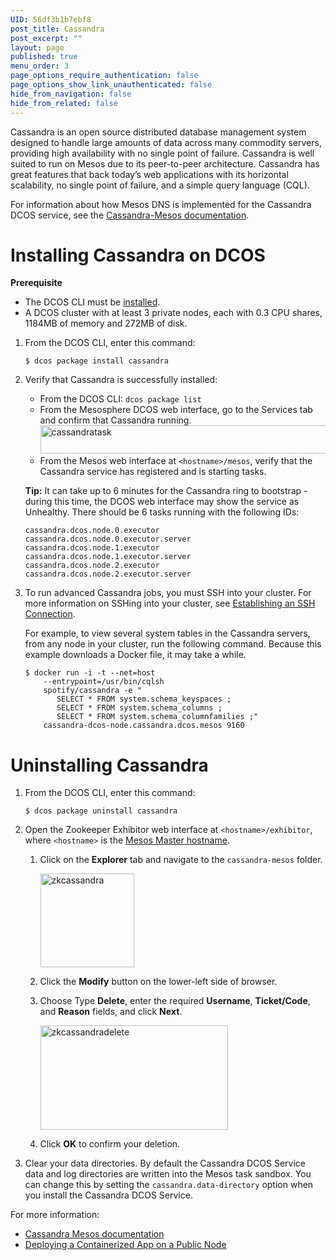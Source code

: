 ```yaml
---
UID: 56df3b1b7ebf8
post_title: Cassandra
post_excerpt: ""
layout: page
published: true
menu_order: 3
page_options_require_authentication: false
page_options_show_link_unauthenticated: false
hide_from_navigation: false
hide_from_related: false
---
```

Cassandra is an open source distributed database management system designed to handle large amounts of data across many commodity servers, providing high availability with no single point of failure. Cassandra is well suited to run on Mesos due to its peer-to-peer architecture. Cassandra has great features that back today’s web applications with its horizontal scalability, no single point of failure, and a simple query language (CQL).

For information about how Mesos DNS is implemented for the Cassandra DCOS service, see the <a href="http://mesosphere.github.io/cassandra-mesos/docs/mesos-dns.html" target="_blank">Cassandra-Mesos documentation</a>.

# <a name="cassandrainstall"></a>Installing Cassandra on DCOS

**Prerequisite**

*   The DCOS CLI must be [installed][1].
*   A DCOS cluster with at least 3 private nodes, each with 0.3 CPU shares, 1184MB of memory and 272MB of disk.

1.  From the DCOS CLI, enter this command:
    
        $ dcos package install cassandra
        

2.  Verify that Cassandra is successfully installed:
    
    *   From the DCOS CLI: `dcos package list`
    *   From the Mesosphere DCOS web interface, go to the Services tab and confirm that Cassandra running. <a href="https://docs.mesosphere.com/wp-content/uploads/2015/12/cassandratask.png" rel="attachment wp-att-1326"><img src="https://docs.mesosphere.com/wp-content/uploads/2015/12/cassandratask.png" alt="cassandratask" width="713" height="45" class="alignnone size-full wp-image-1326" /></a> 
    *   From the Mesos web interface at `<hostname>/mesos`, verify that the Cassandra service has registered and is starting tasks. 
    
    **Tip:** It can take up to 6 minutes for the Cassandra ring to bootstrap - during this time, the DCOS web interface may show the service as Unhealthy. There should be 6 tasks running with the following IDs:
    
        cassandra.dcos.node.0.executor
        cassandra.dcos.node.0.executor.server
        cassandra.dcos.node.1.executor
        cassandra.dcos.node.1.executor.server
        cassandra.dcos.node.2.executor
        cassandra.dcos.node.2.executor.server
        

3.  To run advanced Cassandra jobs, you must SSH into your cluster. For more information on SSHing into your cluster, see [Establishing an SSH Connection][2].
    
    For example, to view several system tables in the Cassandra servers, from any node in your cluster, run the following command. Because this example downloads a Docker file, it may take a while.
    
        $ docker run -i -t --net=host 
            --entrypoint=/usr/bin/cqlsh 
            spotify/cassandra -e "
               SELECT * FROM system.schema_keyspaces ;
               SELECT * FROM system.schema_columns ;
               SELECT * FROM system.schema_columnfamilies ;" 
            cassandra-dcos-node.cassandra.dcos.mesos 9160
        

# <a name="uninstall"></a>Uninstalling Cassandra

1.  From the DCOS CLI, enter this command:
    
        $ dcos package uninstall cassandra
        

2.  Open the Zookeeper Exhibitor web interface at `<hostname>/exhibitor`, where `<hostname>` is the [Mesos Master hostname][3].
    
    1.  Click on the **Explorer** tab and navigate to the `cassandra-mesos` folder.
        
        <a href="https://docs.mesosphere.com/wp-content/uploads/2015/12/zkcassandra.png" rel="attachment wp-att-1329"><img src="https://docs.mesosphere.com/wp-content/uploads/2015/12/zkcassandra-150x150.png" alt="zkcassandra" width="150" height="150" class="alignnone size-thumbnail wp-image-1329" /></a>
    
    2.  Click the **Modify** button on the lower-left side of browser.
    
    3.  Choose Type **Delete**, enter the required **Username**, **Ticket/Code**, and **Reason** fields, and click **Next**.
        
        <a href="https://docs.mesosphere.com/wp-content/uploads/2015/12/zkcassandradelete.png" rel="attachment wp-att-1332"><img src="https://docs.mesosphere.com/wp-content/uploads/2015/12/zkcassandradelete-600x334.png" alt="zkcassandradelete" width="300" height="167" class="alignnone size-medium wp-image-1332" /></a>
    
    4.  Click **OK** to confirm your deletion.

3.  Clear your data directories. By default the Cassandra DCOS Service data and log directories are written into the Mesos task sandbox. You can change this by setting the `cassandra.data-directory` option when you install the Cassandra DCOS Service.

For more information:

*   <a href="http://mesosphere.github.io/cassandra-mesos/" target="_blank">Cassandra Mesos documentation</a>
*   [Deploying a Containerized App on a Public Node][4]

 [1]: /install/cli/
 [2]: /administration/sshcluster/
 [3]: /install/awscluster#launchdcos
 [4]: ../getting-started/tutorials/deploy-containerized-app/